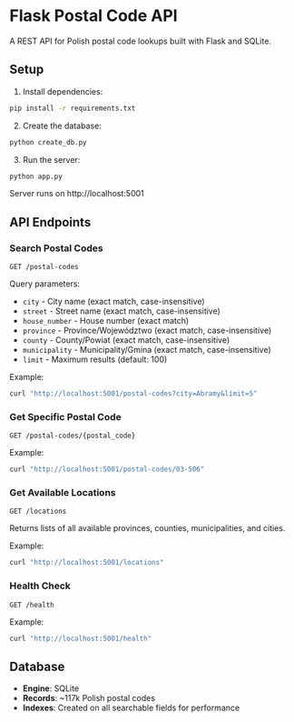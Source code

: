 # Flask Postal Code API

A REST API for Polish postal code lookups built with Flask and SQLite.

## Setup

1. Install dependencies:
```bash
pip install -r requirements.txt
```

2. Create the database:
```bash
python create_db.py
```

3. Run the server:
```bash
python app.py
```

Server runs on http://localhost:5001

## API Endpoints

### Search Postal Codes
`GET /postal-codes`

Query parameters:
- `city` - City name (exact match, case-insensitive)
- `street` - Street name (exact match, case-insensitive)
- `house_number` - House number (exact match)
- `province` - Province/Województwo (exact match, case-insensitive)
- `county` - County/Powiat (exact match, case-insensitive)
- `municipality` - Municipality/Gmina (exact match, case-insensitive)
- `limit` - Maximum results (default: 100)

Example:
```bash
curl "http://localhost:5001/postal-codes?city=Abramy&limit=5"
```

### Get Specific Postal Code
`GET /postal-codes/{postal_code}`

Example:
```bash
curl "http://localhost:5001/postal-codes/03-506"
```

### Get Available Locations
`GET /locations`

Returns lists of all available provinces, counties, municipalities, and cities.

Example:
```bash
curl "http://localhost:5001/locations"
```

### Health Check
`GET /health`

Example:
```bash
curl "http://localhost:5001/health"
```

## Database

- **Engine**: SQLite
- **Records**: ~117k Polish postal codes
- **Indexes**: Created on all searchable fields for performance